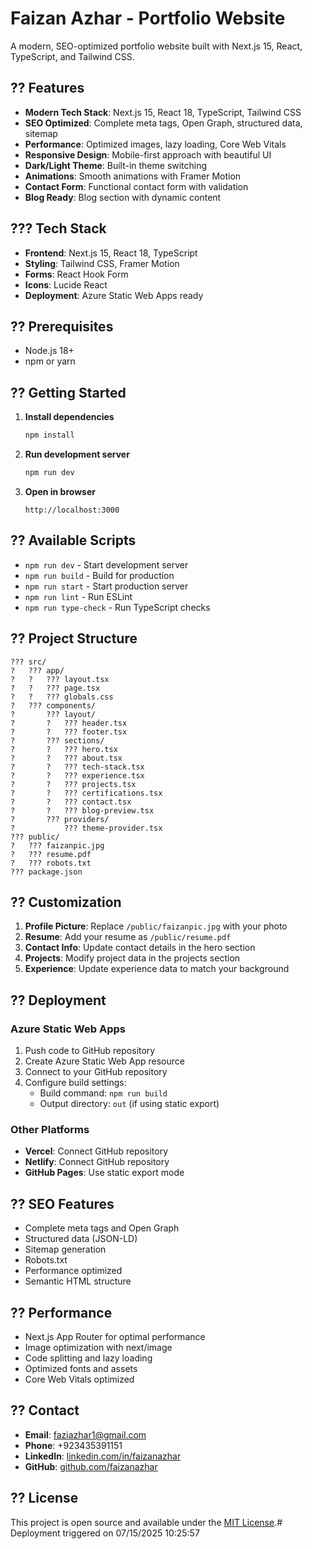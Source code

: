 # Faizan Azhar - Portfolio Website

A modern, SEO-optimized portfolio website built with Next.js 15, React, TypeScript, and Tailwind CSS.

## ?? Features

- **Modern Tech Stack**: Next.js 15, React 18, TypeScript, Tailwind CSS
- **SEO Optimized**: Complete meta tags, Open Graph, structured data, sitemap
- **Performance**: Optimized images, lazy loading, Core Web Vitals
- **Responsive Design**: Mobile-first approach with beautiful UI
- **Dark/Light Theme**: Built-in theme switching
- **Animations**: Smooth animations with Framer Motion
- **Contact Form**: Functional contact form with validation
- **Blog Ready**: Blog section with dynamic content

## ??? Tech Stack

- **Frontend**: Next.js 15, React 18, TypeScript
- **Styling**: Tailwind CSS, Framer Motion
- **Forms**: React Hook Form
- **Icons**: Lucide React
- **Deployment**: Azure Static Web Apps ready

## ?? Prerequisites

- Node.js 18+ 
- npm or yarn

## ?? Getting Started

1. **Install dependencies**
   ```bash
   npm install
   ```

2. **Run development server**
   ```bash
   npm run dev
   ```

3. **Open in browser**
   ```
   http://localhost:3000
   ```

## ?? Available Scripts

- `npm run dev` - Start development server
- `npm run build` - Build for production
- `npm run start` - Start production server
- `npm run lint` - Run ESLint
- `npm run type-check` - Run TypeScript checks

## ?? Project Structure

```
??? src/
?   ??? app/
?   ?   ??? layout.tsx
?   ?   ??? page.tsx
?   ?   ??? globals.css
?   ??? components/
?       ??? layout/
?       ?   ??? header.tsx
?       ?   ??? footer.tsx
?       ??? sections/
?       ?   ??? hero.tsx
?       ?   ??? about.tsx
?       ?   ??? tech-stack.tsx
?       ?   ??? experience.tsx
?       ?   ??? projects.tsx
?       ?   ??? certifications.tsx
?       ?   ??? contact.tsx
?       ?   ??? blog-preview.tsx
?       ??? providers/
?           ??? theme-provider.tsx
??? public/
?   ??? faizanpic.jpg
?   ??? resume.pdf
?   ??? robots.txt
??? package.json
```

## ?? Customization

1. **Profile Picture**: Replace `/public/faizanpic.jpg` with your photo
2. **Resume**: Add your resume as `/public/resume.pdf`
3. **Contact Info**: Update contact details in the hero section
4. **Projects**: Modify project data in the projects section
5. **Experience**: Update experience data to match your background

## ?? Deployment

### Azure Static Web Apps

1. Push code to GitHub repository
2. Create Azure Static Web App resource
3. Connect to your GitHub repository
4. Configure build settings:
   - Build command: `npm run build`
   - Output directory: `out` (if using static export)

### Other Platforms

- **Vercel**: Connect GitHub repository
- **Netlify**: Connect GitHub repository  
- **GitHub Pages**: Use static export mode

## ?? SEO Features

- Complete meta tags and Open Graph
- Structured data (JSON-LD)
- Sitemap generation
- Robots.txt
- Performance optimized
- Semantic HTML structure

## ?? Performance

- Next.js App Router for optimal performance
- Image optimization with next/image
- Code splitting and lazy loading
- Optimized fonts and assets
- Core Web Vitals optimized

## ?? Contact

- **Email**: faziazhar1@gmail.com
- **Phone**: +923435391151
- **LinkedIn**: [linkedin.com/in/faizanazhar](https://linkedin.com/in/faizanazhar)
- **GitHub**: [github.com/faizanazhar](https://github.com/faizanazhar)

## ?? License

This project is open source and available under the [MIT License](LICENSE).# Deployment triggered on 07/15/2025 10:25:57
